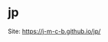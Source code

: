 # jp

Site: <a href="https://j-m-c-b.github.io/jp/" target="_blank">https://j-m-c-b.github.io/jp/</a>
